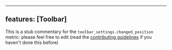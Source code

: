 
---
features: [Toolbar]
---

This is a stub commentary for the `toolbar_settings.changed_position` metric: please feel free to edit (read the
[contributing guidelines](https://github.com/mozilla/glean-annotations/blob/main/CONTRIBUTING.md)
if you haven't done this before)
